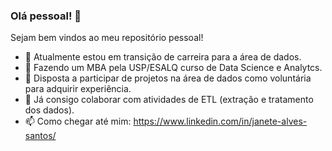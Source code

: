 ### Olá pessoal! 👋

Sejam bem vindos ao meu repositório pessoal!


- 🔭 Atualmente estou em transição de carreira para a área de dados.
- 🌱 Fazendo um MBA pela USP/ESALQ curso de Data Science e Analytcs.
- 👯 Disposta a participar de projetos na área de dados como voluntária para adquirir experiência.
- 🤔 Já consigo colaborar com atividades de ETL (extração e tratamento dos dados).
- 📫 Como chegar até mim: https://www.linkedin.com/in/janete-alves-santos/

